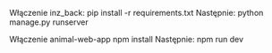 Włączenie inz_back:
pip install -r requirements.txt
Następnie:
python manage.py runserver

Włączenie animal-web-app
npm install
Następnie:
npm run dev
